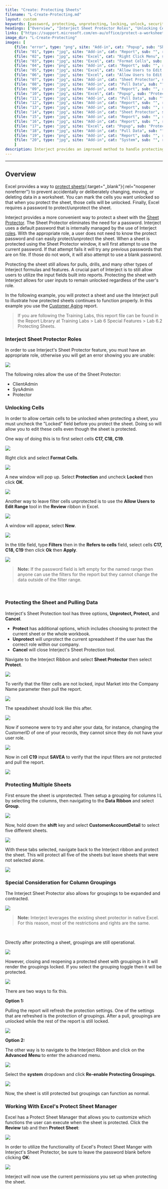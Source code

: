 ```yaml
---
title: "Create: Protecting Sheets"
filename: "L-Create-Protecting.md"
layout: custom
keywords: [password, protecting, unprotecting, locking, unlock, security]
headings: ["Overview", "Interject Sheet Protector Roles", "Unlocking Cells", "Protecting the Sheet and Pulling Data", "Protecting Multiple Sheets", "Special Consideration for Column Groupings"]
links: ["https://support.microsoft.com/en-au/office/protect-a-worksheet-3179efdb-1285-4d49-a9c3-f4ca36276de6", "/wGetStarted/INTERJECT-Ribbon-Menu-Items.html#sheet-protector", "/wPortal/INTERJECT-Roles.html", "/wGetStarted/L-Create-CustomerAging.html"]
image_dir: "L-Create-Protecting"
images: [
	{file: "error", type: "png", site: "Add-in", cat: "Popup", sub: "Sheet Protector", report: "", ribbon: "", config: ""}, 
	{file: "01", type: "jpg", site: "Add-in", cat: "Report", sub: "", report: "Customer Aging Summary", ribbon: "", config: ""}, 
	{file: "02", type: "jpg", site: "Excel", cat: "Right Click Menu", sub: "", report: "Customer Aging Summary", ribbon: "", config: ""}, 
	{file: "03", type: "jpg", site: "Excel", cat: "Format Cells", sub: "", report: "Customer Aging Summary", ribbon: "", config: ""}, 
	{file: "04", type: "png", site: "Add-in", cat: "Report", sub: "", report: "Customer Aging Summary", ribbon: "", config: ""}, 
	{file: "05", type: "jpg", site: "Excel", cat: "Allow Users to Edit Ranges", sub: "", report: "Customer Aging Summary", ribbon: "", config: ""}, 
	{file: "06", type: "jpg", site: "Excel", cat: "Allow Users to Edit Ranges", sub: "New Range", report: "Customer Aging Summary", ribbon: "", config: ""}, 
	{file: "07", type: "jpg", site: "Add-in", cat: "Sheet Protector", sub: "", report: "Customer Aging Summary", ribbon: "Advanced", config: ""}, 
	{file: "08", type: "jpg", site: "Add-in", cat: "Pull Data", sub: "", report: "Customer Aging Summary", ribbon: "", config: ""}, 
	{file: "09", type: "jpg", site: "Add-in", cat: "Report", sub: "", report: "Customer Aging Summary", ribbon: "", config: ""}, 
	{file: "10", type: "jpg", site: "Excel", cat: "Popup", sub: "Protected", report: "Customer Aging Summary", ribbon: "", config: ""}, 
	{file: "11", type: "jpg", site: "Add-in", cat: "Pull Data", sub: "", report: "Customer Aging Summary", ribbon: "", config: ""}, 
	{file: "12", type: "jpg", site: "Add-in", cat: "Report", sub: "", report: "Customer Aging Summary", ribbon: "", config: ""}, 
	{file: "13", type: "jpg", site: "Add-in", cat: "Report", sub: "", report: "Customer Aging Summary", ribbon: "", config: ""}, 
	{file: "14", type: "jpg", site: "Add-in", cat: "Sheet Protector", sub: "", report: "Customer Aging Summary", ribbon: "Advanced", config: ""}, 
	{file: "15", type: "jpg", site: "Add-in", cat: "Report", sub: "", report: "Customer Aging Summary", ribbon: "", config: ""}, 
	{file: "16", type: "jpg", site: "Add-in", cat: "Report", sub: "", report: "Customer Aging Summary", ribbon: "", config: ""}, 
	{file: "17", type: "jpg", site: "Excel", cat: "Popup", sub: "Protected", report: "Customer Aging Summary", ribbon: "", config: ""}, 
	{file: "18", type: "jpg", site: "Add-in", cat: "Pull Data", sub: "", report: "Customer Aging Summary", ribbon: "Simple", config: ""}, 
	{file: "19", type: "png", site: "Add-in", cat: "Report", sub: "", report: "Customer Aging Summary", ribbon: "Simple", config: ""}, 
	{file: "20", type: "jpg", site: "Add-in", cat: "System", sub: "", report: "Customer Aging Summary", ribbon: "Advanced", config: ""}
	]
description: Interject provides an improved method to handle protecting sheets. The Sheet Protector window allows Interject users with the Client Admin role to quickly protect or unprotect the sheet without any need to know the password.
---
```

* * *

## Overview

Excel provides a way to [protect sheets](https://support.microsoft.com/en-au/office/protect-a-worksheet-3179efdb-1285-4d49-a9c3-f4ca36276de6){:target="_blank"}{:rel="noopener noreferrer"} to prevent accidentally or deliberately changing, moving, or deleting data in a worksheet. You can mark the cells you want unlocked so that when you protect the sheet, those cells will be unlocked. Finally, Excel requires a password to protect/unprotect the sheet.

Interject provides a more convenient way to protect a sheet with the [Sheet Protector](/wGetStarted/INTERJECT-Ribbon-Menu-Items.html#sheet-protector). The Sheet Protector eliminates the need for a password. Interject uses a default password that is internally managed by the use of Interject [roles](/wPortal/INTERJECT-Roles.html). With the appropriate role, a user does not need to know the protect password and can easily protect/unprotect the sheet. When a sheet is protected using the Sheet Protector window, it will first attempt to use the current password. If that attempt fails it will try any previous passwords that are on file. If those do not work, it will also attempt to use a blank password.

Protecting the sheet still allows for pulls, drills, and many other types of Interject formulas and features. A crucial part of Interject is to still allow users to utilize the input fields built into reports. Protecting the sheet with Interject allows for user inputs to remain unlocked regardless of the user's role.

In the following example, you will protect a sheet and use the Interject pull to illustrate how protected sheets continues to function properly. In this example you use the [Customer Aging](/wGetStarted/L-Create-CustomerAging.html) report.

<blockquote class=lab_info>
 If you are following the Training Labs, this report file can be found in the Report Library at Training Labs > Lab 6 Special Features > Lab 6.2 Protecting Sheets.
</blockquote>

### Interject Sheet Protector Roles

In order to use Interject's Sheet Protector feature, you must have an appropriate role, otherwise you will get an error showing you are unable:

![](/images/L-Create-Protecting/error.png)
<br>

The following roles allow the use of the Sheet Protector:

* ClientAdmin
* SysAdmin
* Protector

### Unlocking Cells

In order to allow certain cells to be unlocked when protecting a sheet, you must uncheck the "Locked" field before you protect the sheet. Doing so will allow you to edit these cells even though the sheet is protected.

One way of doing this is to first select cells **C17, C18, C19**.

![](/images/L-Create-Protecting/01.jpg)
<br>

Right click and select **Format Cells**.

![](/images/L-Create-Protecting/02.jpg)
<br>

A new window will pop up. Select **Protection** and uncheck **Locked** then click **OK**.

![](/images/L-Create-Protecting/03.jpg)
<br>

Another way to leave filter cells unprotected is to use the **Allow Users to Edit Range** tool in the **Review** ribbon in Excel.

![](/images/L-Create-Protecting/04.png)
<br>

A window will appear, select **New**.

![](/images/L-Create-Protecting/05.jpg)
<br>

In the title field, type **Filters** then in the **Refers to cells** field, select cells **C17, C18, C19** then click **Ok** then **Apply**.

![](/images/L-Create-Protecting/06.jpg)
<br>

<blockquote class=highlight_note>
<b>Note:</b> If the password field is left empty for the named range then anyone can use the filters for the report but they cannot change the data outside of the filter range.
</blockquote>
<br>

### Protecting the Sheet and Pulling Data

Interject's Sheet Protection tool has three options, **Unprotect, Protect**, and **Cancel**.

* **Protect** has additional options, which includes choosing to protect the current sheet or the whole workbook.
* **Unprotect** will unprotect the current spreadsheet if the user has the correct role within our company.
* **Cancel** will close Interject's Sheet Protection tool.

Navigate to the Interject Ribbon and select **Sheet Protector** then select **Protect**.

![](/images/L-Create-Protecting/07.jpg)
<br>

To verify that the filter cells are not locked, input Market into the Company Name parameter then pull the report.

![](/images/L-Create-Protecting/08.jpg)
<br>

The speadsheet should look like this after.

![](/images/L-Create-Protecting/09.jpg)
<br>

Now if someone were to try and alter your data, for instance, changing the CustomerID of one of your records, they cannot since they do not have your user role.

![](/images/L-Create-Protecting/10.jpg)
<br>

Now in cell **C19** input **SAVEA** to verify that the input filters are not protected and pull the report.

![](/images/L-Create-Protecting/11.jpg)
<br>

### Protecting Multiple Sheets

First ensure the sheet is unprotected. Then setup a grouping for columns I:L by selecting the columns, then navigating to the **Data Ribbon** and select **Group**.

![](/images/L-Create-Protecting/12.jpg)
<br>

Now, hold down the **shift** key and select **CustomerAccountDetail** to select five different sheets.

![](/images/L-Create-Protecting/13.jpg)
<br>

With these tabs selected, navigate back to the Interject ribbon and protect the sheet. This will protect all five of the sheets but leave sheets that were not selected alone.

![](/images/L-Create-Protecting/14.jpg)
<br>

### Special Consideration for Column Groupings

The Interject Sheet Protector also allows for groupings to be expanded and contracted.

![](/images/L-Create-Protecting/15.jpg)
<br>

<blockquote class=highlight_note>
<b>Note:</b> Interject leverages the existing sheet protector in native Excel. For this reason, most of the restrictions and rights are the same.
</blockquote>
<br>

Directly after protecting a sheet, groupings are still operational.

![](/images/L-Create-Protecting/16.jpg)
<br>

However, closing and reopening a protected sheet with groupings in it will render the groupings locked. If you select the grouping toggle then it will be protected.

![](/images/L-Create-Protecting/17.jpg)
<br>

There are two ways to fix this.

**Option 1:**

Pulling the report will refresh the protection settings. One of the settings that are refreshed is the protection of groupings. After a pull, groupings are unlocked while the rest of the report is still locked.

![](/images/L-Create-Protecting/18.jpg)
<br>

**Option 2:**

The other way is to navigate to the Interject Ribbon and click on the **Advanced** **Menu** to enter the advanced menu.

![](/images/L-Create-Protecting/19.png)
<br>

Select the **system** dropdown and click **Re-enable Protecting Groupings**.

![](/images/L-Create-Protecting/20.jpg)
<br>

Now, the sheet is still protected but groupings can function as normal.

### Working With Excel's Protect Sheet Manager

Excel has a Protect Sheet Manager that allows you to customize which functions the user can execute when the sheet is protected. Click the **Review** tab and then **Protect Sheet**:

![](/images/L-Create-Protecting/ExcelProtectSheet.png)
<br>

In order to utilize the functionality of Excel's Protect Sheet Manger with Interject's Sheet Protector, be sure to leave the password blank before clicking **OK**:

![](/images/L-Create-Protecting/PasswordBlank.png)
<br>

Interject will now use the current permissions you set up when protecting the sheet.
